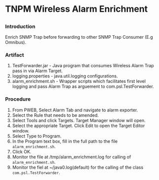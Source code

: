 # TNPM Wireless Alarm Enrichment

##

### Introduction

Enrich SNMP Trap before forwarding to other SNMP Trap Consumer (E.g Omnibus).

### Artifact

1. TestForwarder.jar - Java program that consumes Wireless Alarm Trap pass in via Alarm Target. 
2. logging.properties - java.util.logging configurations.
3. alarm_enrichment.sh - Wrapper scripts which facilitates first level logging and pass Alarm Trap as arguement to com.psl.TestForwarder.

### Procedure

1. From PWEB, Select Alarm Tab and navigate to alarm exporter.
2. Select the Rule that needs to be amended.
3. Select Tools and click Targets. Target Manager window will open.
4. Select the appropriate Target. Click Edit to open the Target Editor window.
5. Select Type to Program.
6. In the Program text box, fill in the full path to the file `alarm_enrichment.sh`.
7. Click OK.
8. Monitor the file at /tmp/alarm_enrichment.log for calling of `alarm_enrichment.sh`.
9. Monitor the fiel at ~/java0.log(default) for the calling of the class `com.psl.TestForwarder`.
